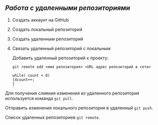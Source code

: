 ## ***Работа с удаленными репозиториями***

1. Создать аккаунт на GitHub
2. Создать локальный репозиторий
3. Создать удаленным репозиторий
4. Связать удаленный репозиторий с локальным

   Добавить удаленный репозиторий к проекту:
   ```
   git remote add <имя репозитория> <URL адрес репозиторий в сети>
   ```



   ```
   while( count < 0)
   {4count++;
   }
   ```
   
Для получения слияния изменения из удаленного репозитория используется команда `git pull`.

Отправить изменения локального репозитория в удаленный `git push`.

Список удаленных репозиториев `git remote`.